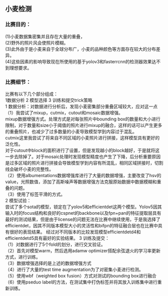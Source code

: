 ## 小麦检测  
### 比赛目的：     
(1)小麦数据集密集并且存在大量的重叠，  
(2)野外的照片风会使照片模糊。  
(3)此外由于是小麦来自于全球分布广，小麦的品种颜色等方面存在较大的分布差异。  
(4)这些因素的影响导致现在所使用的基于yolov3和fasterrcnn的检测器效果达不到理想要求。  
### 比赛细节：
比赛有以下几个部分组成：    
1数据分析 2 模型选择 3 训练和提交trick策略  
1 数据分析：对数据进行分析后，发现小麦密集部分重叠区域较大，应对这一点  
（1）我尝试了mixup，cutmix，cutout和mosaic数据增强。  
mixup数据增强方式。处理方式是对每张照片中bounding box的数量和大小进行限制，对于数量和size小于阈值的照片进行mixup的融合，这样的话可以产生更多的重叠照片，也减少了过多数量的小麦导致模型学到内容过于混乱。    
cutmix这里我尝试了将来自不同区域的小麦照片进行拼接，这样模型具有更好的泛化性。  
对于cutout中block的面积进行了设置，但是发现越小的block越好，于是就将这一步去除掉了。对于mosaic处理时发现模型精度也产生了下降，后分析重要原因是过多区域的照片进行拼接会导致模型学到内容有所混乱，相同区域拼接时，切割线会破坏小麦的完整性。  
（2）使用albumentations数据增强库进行了大量的数据增强，主要改变了hsv的value，光照数值，添加了高斯噪声等数据增强方法克服原始数据中数据模糊和重叠的问题。  
（3）使用了标签平滑的方式。  
2 模型试验：  
尝试了多个sota的模型，锁定在了yolov5和efficientdet这两个模型。Yolov5因其输入时的focus结构和良好的cspnet的backbone以及fpn+pan的特征提取层具有最好的测试结果，但是由于license的问题无法在比赛中继续使用，于是我选择了efficientdet，因其不同版本模型大小的灵活性和bifpn的特征融合层也在比赛中具有很好的表现结果。
经过对不同版本的比较发现模型efficientdetd4和efficientdetd5具有最好的实验结果。
3 训练及提交：  
（1）对数据进行了5个fold的划分，进行交叉验证。  
（2）首先对模型warm，然后选用adamw optimizer搭配余弦退火的学习率更新方式，进行训练。  
（3）数据增强选择的是上述的数据增强方式  
（4）进行了大量的test time augmentation为了对密集小麦进行检测。  
（5）使用wbf（weighted box fusion）方式对测试的bounding box进行融合  
（6）使用pseduo label的方法，在测试集中打伪标签并将其放入训练集中进行重新训练。
